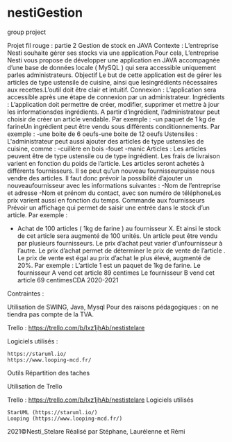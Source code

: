 # nestiGestion
group project 


Projet fil rouge : partie 2
Gestion de stock en JAVA
Contexte :
L’entreprise Nesti souhaite gérer ses stocks via une application.Pour cela, L’entreprise Nesti vous propose de développer une application en JAVA accompagnée d’une base de données locale ( MySQL ) qui sera accessible uniquement parles administrateurs. 
Objectif
Le but de cette application est de gérer les articles de type ustensile de cuisine, ainsi que lesingrédients nécessaires aux recettes.L’outil doit être clair et  intuitif. 
Connexion :
L’application sera accessible après une étape de connexion par un administrateur.
Ingrédients :
L’application doit permettre de créer, modifier, supprimer et mettre à jour les informationsdes ingrédients.
A partir d’ingrédient, l’administrateur peut choisir de créer un article vendable.
Par exemple :
-un paquet de 1 kg de farineUn ingrédient peut être vendu sous différents conditionnements.
Par exemple :
-une boite de 6 oeufs-une boite de 12 oeufs
Ustensiles :
L'administrateur peut aussi ajouter des articles de type ustensiles de cuisine, comme :
-cuillère en bois
-fouet
-manic
Articles :
Les articles peuvent être de type ustensile ou de type ingrédient.
Les frais de livraison varient en fonction du poids de l’article.
Les articles seront achetés à différents fournisseurs. Il se peut qu’un nouveau fournisseurpuisse nous vendre des articles. 
Il faut donc prévoir la possibilité d’ajouter un nouveaufournisseur avec les informations suivantes :
-Nom de l’entreprise et adresse
-Nom et prénom du contact, avec son numéro de téléphoneLes prix varient aussi en fonction du temps.
Commande aux fournisseurs
Prévoir un affichage qui permet de saisir une entrée dans le stock d’un article.
Par exemple :
- Achat de 100 articles ( 1kg de farine ) au fournisseur X.
Et ainsi le stock de cet article sera augmenté de 100 unités.
Un article peut être vendu par plusieurs fournisseurs. 
Le prix d’achat peut varier d’unfournisseur à l’autre.
Le prix d’achat permet de déterminer le prix de vente de l’article .
Le prix de vente est égal au prix d’achat le plus élevé, augmenté de 20%.
Par exemple :
L’article 1 est un paquet de 1kg de farine.
Le fournisseur A vend cet article 89 centimes
Le fournisseur B vend cet article 69 centimesCDA 2020-2021 

Contraintes :

Utilisation de SWING, Java, Mysql Pour des raisons pédagogiques : on ne tiendra pas compte de la TVA.

Trello : https://trello.com/b/Ixz1jhAb/nestistelare

Logiciels utilisés :

    https://staruml.io/
    https://www.looping-mcd.fr/

Outils
Répartition des taches

Utilisation de Trello

Trello : https://trello.com/b/Ixz1jhAb/nestistelare
Logiciels utilisés

    StarUML (https://staruml.io/)
    Looping (https://www.looping-mcd.fr/)

2021©Nesti_Stelare Réalisé par Stéphane, Laurélenne et Rémi

